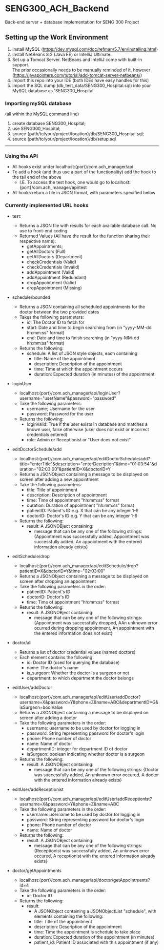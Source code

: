 # SENG300_ACH_Backend
Back-end server + database implementation for SENG 300 Project

## Setting up the Work Environment
1. Install MySQL (https://dev.mysql.com/doc/refman/5.7/en/installing.html)
2. Install NetBeans 8.2 (Java EE) or IntelliJ Ultimate.
3. Set up a Tomcat Server. NetBeans and IntelliJ come with built-in support.  
    The prior occasionally needs to be manually reminded of it, however (https://javapointers.com/tutorial/add-tomcat-server-netbeans/)<br />
4. Import this repo into your IDE (both IDEs have easy handles for this)
5. Import the SQL dump (db_test_data/SENG300_Hospital.sql) into your MySQL database as 'SENG300_Hospital'

### Importing mySQL database

(all within the MySQL command line)
1. create database SENG300_Hospital;
2. use SENG300_Hospital;
3. source {path/to/your/project/location}/db/SENG300_Hospital.sql;
4. source {path/to/your/project/location}/db/setup.sql
* * *
### Using the API
+ All hooks exist under localhost:{port}/com.ach_manager/api
+ To add a hook (and thus use a part of the functionality) add the hook to the tail end of the above
    - I.E. To access the test hook, one would go to localhost:{port}/com.ach_manager/api/test
+ All hooks return a file in JSON format, with parameters specified below
### Currently implemented URL hooks
+ test:
    - Returns a JSON file with results for each available database call. No use to front-end coding
    - Returned Values (All have the result for the function sharing their respective name):
        * getAppointments;
        * getAllDoctors (Full)
        * getAllDoctors (Department)
        * checkCredentials (Valid)
        * checkCredentials (Invalid)
        * addAppointment (Valid)
        * addAppointment (Redundant)
        * dropAppointment (Valid)
        * dropAppointment (Missing)
+ schedule/bounded
    - Returns a JSON containing all scheduled appointments for the doctor between the two provided dates
    - Takes the following parameters:
        * id: The Doctor ID to fetch for
        * start: Date and time to begin searching from (in "yyyy-MM-dd hh:mm:ss" format)
        * end: Date and time to finish searching (in "yyyy-MM-dd hh:mm:ss" format)
    - Returns the following:
        * schedule: A list of JSON style objects, each containing:
            + title: Name of the appointment
            + description: Description of the appointment
            + time: Time at which the appointment occurs
            + duration: Expected duration (in minutes) of the appointment
+ loginUser
    - localhost:{port}/com.ach_manager/api/loginUser?username="userName"&password="password"
    - Take the following parameters:
        * username; Username for the user
        * password; Password for the user
    - Returns the following:
        * loginValid: True if the user exists in database and matches a known user, false otherwise (user does not exist or incorrect credentials entered)
        * role: Admin or Receptionist or "User does not exist"
+ editDoctorSchedule/add
    - localhost:{port}/com.ach_manager/api/editDoctorSchedule/add?title="enterTitle"&description="enterDecription"&time="01:03:54"&duration="02:03:00"&patientID=X&doctorID=Y
    - Returns a JSONObject containing a message to be displayed on screen after adding a new appointment 
    - Take the following parameters:
        * title: Title of appointment
        * description: Description of appointment
        * time: Time of appointment "hh:mm:ss" format
        * duration: Duration of appointment "hh:mm:ss" format
        * patientID: Patient's ID e.g. X that can be any integer 1-9
        * doctorID: Doctor's ID e.g. Y that can be any integer 1-9
     - Returns the following:
        * result: A JSONOBject containing:
            + message that can be any one of the following strings: {Appointment was successfully added, Appointment was successfully added, An appointment with the entered information already exists}
+ editSchedule/drop
    - localhost:{port}/com.ach_manager/api/editSchedule/drop?patientID=X&doctorID=Y&time="02:03:00"
    - Returns a JSONObject containing a message to be displayed on screen after dropping an appointment 
    - Take the following parameters in the order:
        * patientID: Patient's ID
        * doctorID: Doctor's ID
        * time: Time of appointment "hh:mm:ss" format
     - Returns the following:
        * result: A JSONOBject containing:
            + message that can be any one of the following strings: {Appointment was successfully dropped, AAn unknown error ocurred during dropping appointment, An appointment with the entered information does not exist}        
+ doctor/all
    - Returns a list of doctor credential values (named doctors)
    - Each element contains the following:
        * id: Doctor ID (used for querying the database)
        * name: The doctor's name
        * is_surgeon: Whether the doctor is a surgeon or not
        * department: to which department the doctor belongs

+ editUser/addDoctor
    - localhost:{port}/com.ach_manager/api/editUser/addDoctor?username=X&password=Y&phone=Z&name=ABC&departmentID=G&isSurgeon=boolValue
    - Returns a JSONObject containing a message to be displayed on screen after adding a doctor 
    - Take the following parameters in the order:
        * username: username to be used by doctor for logging in
        * password: String representing password for doctor's login
        * phone: Phone number of doctor
        * name: Name of doctor
        * departmentID: integer for department ID of doctor
        * isSurgeon: boolean indicating whether doctor is a surgeon
     - Returns the following:
        * result: A JSONOBject containing:
            + message that can be any one of the following strings: {Doctor was successfully added, An unknown error occured, A doctor with the entered information already exists}
            
+ editUser/addReceptionist
    - localhost:{port}/com.ach_manager/api/editUser/addReceptionist?username=X&password=Y&phone=Z&name=ABC
    - Take the following parameters in the order:
        * username: username to be used by doctor for logging in
        * password: String representing password for doctor's login
        * phone: Phone number of doctor
        * name: Name of doctor
     - Returns the following:
        * result: A JSONOBject containing:
            + message that can be any one of the following strings: {Receptionist was successfully added, An unknown error occured, A receptionist with the entered information already exists}

+ doctor/getAppointments
    - localhost:{port}/com.ach_manager/api/doctor/getAppointments?id=4
    - Take the following parameters in the order:
        * id: Doctor ID
     - Returns the following:
        * result: 
            + A JSONObject containing a JSONObjectList "schedule", with elements containing the following:
            + title: Title of the appointment
            + description: Description of the appointment
            + time: Time the appointment is schedule to take place
            + duration: Expected duration of the appointment (in minutes)
            + patient_id: Patient ID associated with this appointment (if any)

